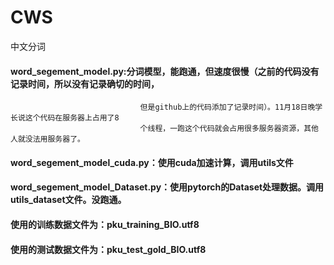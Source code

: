 # CWS
中文分词
#### word_segement_model.py:分词模型，能跑通，但速度很慢（之前的代码没有记录时间，所以没有记录确切的时间，
					             但是github上的代码添加了记录时间）。11月18日晚学长说这个代码在服务器上占用了8
					             个线程，一跑这个代码就会占用很多服务器资源，其他人就没法用服务器了。
#### word_segement_model_cuda.py：使用cuda加速计算，调用utils文件
#### word_segement_model_Dataset.py：使用pytorch的Dataset处理数据。调用utils_dataset文件。没跑通。
#### 使用的训练数据文件为：pku_training_BIO.utf8
#### 使用的测试数据文件为：pku_test_gold_BIO.utf8
